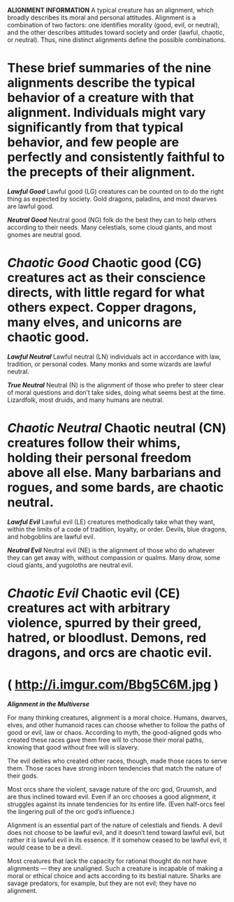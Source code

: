 __**ALIGNMENT INFORMATION**__
A typical creature has an alignment, which broadly describes its moral and personal attitudes. Alignment is a combination of two factors: one identifies morality (good, evil, or neutral), and the other describes attitudes toward society and order (lawful, chaotic, or neutral). Thus, nine distinct alignments define the possible combinations.

These brief summaries of the nine alignments describe the typical behavior of a creature with that alignment. Individuals might vary significantly from that typical behavior, and few people are perfectly and consistently faithful to the precepts of their alignment.
===
***Lawful Good***
Lawful good (LG) creatures can be counted on to do the right thing as expected by society. Gold dragons, paladins, and most dwarves are lawful good.
 
***Neutral Good***
Neutral good (NG) folk do the best they can to help others according to their needs. Many celestials, some cloud giants, and most gnomes are neutral good.
 
***Chaotic Good***
Chaotic good (CG) creatures act as their conscience directs, with little regard for what others expect. Copper dragons, many elves, and unicorns are chaotic good.
===
***Lawful Neutral***
Lawful neutral (LN) individuals act in accordance with law, tradition, or personal codes. Many monks and some wizards are lawful neutral.
 
***True Neutral***
Neutral (N) is the alignment of those who prefer to steer clear of moral questions and don’t take sides, doing what seems best at the time. Lizardfolk, most druids, and many humans are neutral.
 
***Chaotic Neutral***
Chaotic neutral (CN) creatures follow their whims, holding their personal freedom above all else. Many barbarians and rogues, and some bards, are chaotic neutral.
===
***Lawful Evil***
Lawful evil (LE) creatures methodically take what they want, within the limits of a code of tradition, loyalty, or order. Devils, blue dragons, and hobgoblins are lawful evil.

***Neutral Evil***
Neutral evil (NE) is the alignment of those who do whatever they can get away with, without compassion or qualms. Many drow, some cloud giants, and yugoloths are neutral evil.

***Chaotic Evil***
Chaotic evil (CE) creatures act with arbitrary violence, spurred by their greed, hatred, or bloodlust. Demons, red dragons, and orcs are chaotic evil.
===
( http://i.imgur.com/Bbg5C6M.jpg )
===
***Alignment in the Multiverse***

For many thinking creatures, alignment is a moral choice. Humans, dwarves, elves, and other humanoid races can choose whether to follow the paths of good or evil, law or chaos. According to myth, the good-aligned gods who created these races gave them free will to choose their moral paths, knowing that good without free will is slavery.

The evil deities who created other races, though, made those races to serve them. Those races have strong inborn tendencies that match the nature of their gods. 

Most orcs share the violent, savage nature of the orc god, Gruumsh, and are thus inclined toward evil. Even if an orc chooses a good alignment, it struggles against its innate tendencies for its entire life. (Even half-orcs feel the lingering pull of the orc god’s influence.)

Alignment is an essential part of the nature of celestials and fiends. A devil does not choose to be lawful evil, and it doesn’t tend toward lawful evil, but rather it is lawful evil in its essence. If it somehow ceased to be lawful evil, it would cease to be a devil.

Most creatures that lack the capacity for rational thought do not have alignments — they are unaligned. Such a creature is incapable of making a moral or ethical choice and acts according to its bestial nature. Sharks are savage predators, for example, but they are not evil; they have no alignment.